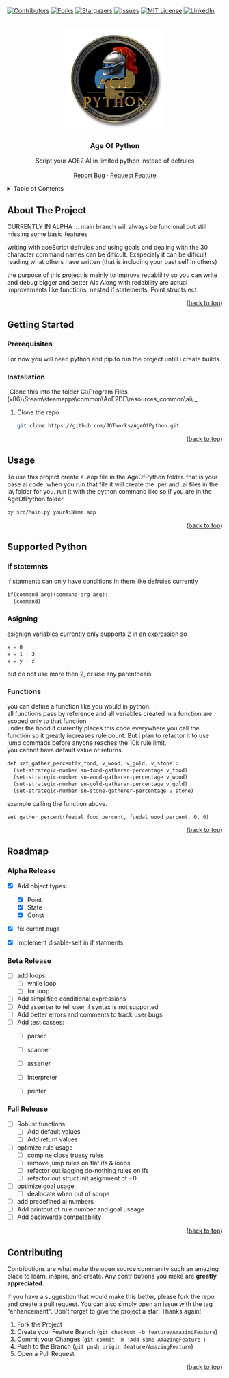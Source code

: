 <div id="top"></div>

<!-- PROJECT SHIELDS -->
<!--
*** I'm using markdown "reference style" links for readability.
*** Reference links are enclosed in brackets [ ] instead of parentheses ( ).
*** See the bottom of this document for the declaration of the reference variables
*** for contributors-url, forks-url, etc. This is an optional, concise syntax you may use.
*** https://www.markdownguide.org/basic-syntax/#reference-style-links
-->
[![Contributors][contributors-shield]][contributors-url]
[![Forks][forks-shield]][forks-url]
[![Stargazers][stars-shield]][stars-url]
[![Issues][issues-shield]][issues-url]
[![MIT License][license-shield]][license-url]
[![LinkedIn][linkedin-shield]][linkedin-url]



<!-- PROJECT LOGO -->
<br />
<div align="center">
  <a href="https://raw.githubusercontent.com/JOTworks/AgeOfPython/main/resources/images/AOP%20logo.png">
    <img src="https://raw.githubusercontent.com/JOTworks/AgeOfPython/main/resources/images/AOP%20logo.png" alt="Logo" width="240" height="240">
  </a>

  <h3 align="center">Age Of Python</h3>

  <p align="center">
    Script your AOE2 AI in limited python instead of defrules
    <br />
    <br />
    <a href="https://github.com/JOTworks/AgeOfPython/issues">Report Bug</a>
    ·
    <a href="https://github.com/JOTworks/AgeOfPythone/issues">Request Feature</a>
  </p>
</div>



<!-- TABLE OF CONTENTS -->
<details>
  <summary>Table of Contents</summary>
  <ol>
    <li>
      <a href="#about-the-project">About The Project</a>
    </li>
    <li>
      <a href="#getting-started">Getting Started</a>
      <ul>
        <li><a href="#prerequisites">Prerequisites</a></li>
        <li><a href="#installation">Installation</a></li>
      </ul>
    </li>
    <li><a href="#usage">Usage</a></li>
    <li><a href="#supported-python">Supported Python</a></li>
    <li><a href="#roadmap">Roadmap</a></li>
    <li><a href="#contributing">Contributing</a></li>
  </ol>
</details>



<!-- ABOUT THE PROJECT -->
## About The Project

CURRENTLY IN ALPHA ... main branch will always be funcional but still missing some basic features

writing with aoeScript defrules and using goals and dealing with the 30 character command names can be dificult. 
Exspecialy it can be dificult reading what others have written (that is including your past self in others)

the purpose of this project is mainly to improve redablility so you can write and debug bigger and better AIs
Along with redability are actual improvements like functions, nested if statements, Point structs ect.

<p align="right">(<a href="#top">back to top</a>)</p>



<!-- GETTING STARTED -->
## Getting Started



### Prerequisites

For now you will need python and pip to run the project untill i create builds.

### Installation

_Clone this into the folder C:\Program Files (x86)\Steam\steamapps\common\AoE2DE\resources\_common\ai\ _

1. Clone the repo
   ```sh
   git clone https://github.com/JOTworks/AgeOfPython.git
   ```

<p align="right">(<a href="#top">back to top</a>)</p>



<!-- USAGE EXAMPLES -->
## Usage

To use this project create a .aop file in the AgeOfPython folder. that is your base ai code.
when you run that file it will create the .per and .ai files in the ia\ folder for you.
run it with the python command like so if you are in the AgeOfPython folder
   ```sh
   py src/Main.py yourAiName.aop
   ```

<p align="right">(<a href="#top">back to top</a>)</p>

<!-- SUPPORTED PYTHON -->
## Supported Python

### If statemnts
if statments can only have conditions in them like defrules currently
```
if(command arg)(command arg arg):
  (command)
```

### Asigning
asignign variables currently only supports 2 in an expression so
```
x = 0
x = 1 + 3
x = y + z
```
but do not use more then 2, or use any parenthesis

### Functions
you can define a function like you would in python.
<br>
all functions pass by reference and all veriables created in a function are scoped only to that function
<br>
under the hood it currently places this code everywhere you call the function so it greatly increases rule count. But i plan to refactor it to use jump commads before anyone reaches the 10k rule limit.
<br>
you cannot have default value or returns.
```
def set_gather_percent(v_food, v_wood, v_gold, v_stone):
  (set-strategic-number sn-food-gatherer-percentage v_food)
  (set-strategic-number sn-wood-gatherer-percentage v_wood)
  (set-strategic-number sn-gold-gatherer-percentage v_gold)
  (set-strategic-number sn-stone-gatherer-percentage v_stone)
```

example calling the function above.
```
set_gather_percent(fuedal_food_percent, fuedal_wood_percent, 0, 0)
```

<p align="right">(<a href="#top">back to top</a>)</p>

<!-- ROADMAP -->
## Roadmap

### Alpha Release

- [X] Add object types:
    - [X] Point
    - [X] State
    - [X] Const
- [X] fix curent bugs
- [X] implement disable-self in if statments


### Beta Release
- [ ] add loops:
    - [ ] while loop
    - [ ] for loop
- [ ] Add simplified conditional expressions
- [ ] Add asserter to tell user if syntax is not supported
- [ ] Add better errors and comments to track user bugs
- [ ] Add test casses:
    - [ ] parser
    - [ ] scanner
    - [ ] asserter
    - [ ] Interpreter
    - [ ] printer


### Full Release
- [ ] Robust functions:
    - [ ] Add default values
    - [ ] Add return values
- [ ] optimize rule usage
    - [ ] compine close truesy rules
    - [ ] remove jump rules on flat ifs & loops
    - [ ] refactor out lagging do-nothing rules on ifs
    - [ ] refactor out struct init asignment of +0
- [ ] optimize goal usage
    - [ ] dealocate when out of scope
- [ ] add predefined ai numbers
- [ ] Add printout of rule number and goal useage
- [ ] Add backwards compatability

<p align="right">(<a href="#top">back to top</a>)</p>



<!-- CONTRIBUTING -->
## Contributing

Contributions are what make the open source community such an amazing place to learn, inspire, and create. Any contributions you make are **greatly appreciated**.

If you have a suggestion that would make this better, please fork the repo and create a pull request. You can also simply open an issue with the tag "enhancement".
Don't forget to give the project a star! Thanks again!

1. Fork the Project
2. Create your Feature Branch (`git checkout -b feature/AmazingFeature`)
3. Commit your Changes (`git commit -m 'Add some AmazingFeature'`)
4. Push to the Branch (`git push origin feature/AmazingFeature`)
5. Open a Pull Request

<p align="right">(<a href="#top">back to top</a>)</p>



<!-- MARKDOWN LINKS & IMAGES -->
<!-- https://www.markdownguide.org/basic-syntax/#reference-style-links -->
[contributors-shield]: https://img.shields.io/github/contributors/JOTworks/AgeOfPython.svg?style=for-the-badge
[contributors-url]: https://github.com/JOTworks/AgeOfPython/graphs/contributors
[forks-shield]: https://img.shields.io/github/forks/JOTworks/AgeOfPython.svg?style=for-the-badge
[forks-url]: https://github.com/othneildrew/Best-README-Template/network/members
[stars-shield]: https://img.shields.io/github/stars/JOTworks/AgeOfPython.svg?style=for-the-badge
[stars-url]: https://github.com/JOTworks/AgeOfPython/stargazers
[issues-shield]: https://img.shields.io/github/issues/JOTworks/AgeOfPython.svg?style=for-the-badge
[issues-url]: https://github.com/JOTworks/AgeOfPython/issues
[license-shield]: https://img.shields.io/github/license/JOTworks/AgeOfPython.svg?style=for-the-badge
[license-url]: https://github.com/JOTworks/AgeOfPython/blob/master/LICENSE.txt
[linkedin-shield]: https://img.shields.io/badge/-LinkedIn-black.svg?style=for-the-badge&logo=linkedin&colorB=555
[linkedin-url]: https://www.linkedin.com/in/jackson-hunt-6a9b72127/
[product-screenshot]: images/screenshot.png
